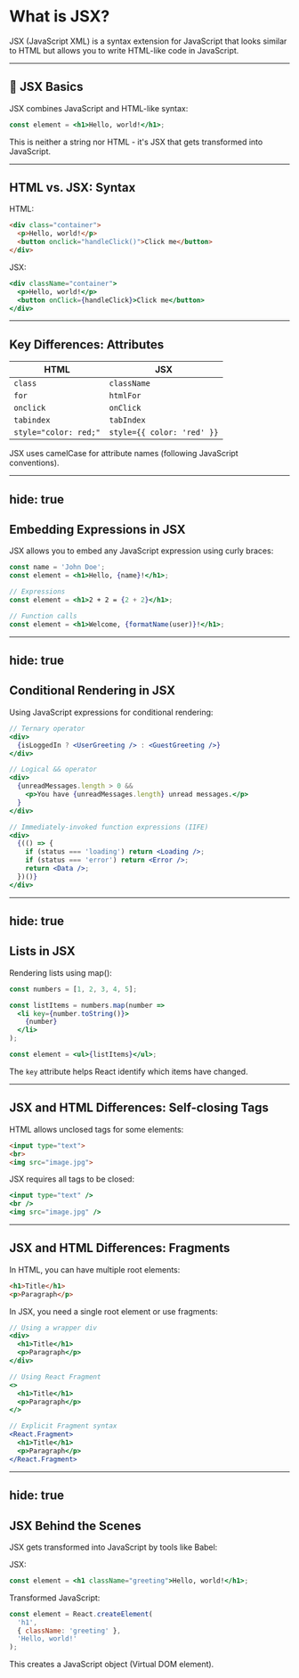 # What is JSX?

JSX (JavaScript XML) is a syntax extension for JavaScript that looks similar to HTML but allows you to write HTML-like code in JavaScript.

---

## 📝 JSX Basics

JSX combines JavaScript and HTML-like syntax:

```jsx
const element = <h1>Hello, world!</h1>;
```

This is neither a string nor HTML - it's JSX that gets transformed into JavaScript.

---

## HTML vs. JSX: Syntax

HTML:
```html
<div class="container">
  <p>Hello, world!</p>
  <button onclick="handleClick()">Click me</button>
</div>
```

JSX:
```jsx
<div className="container">
  <p>Hello, world!</p>
  <button onClick={handleClick}>Click me</button>
</div>
```

---

## Key Differences: Attributes

| HTML | JSX |
|------|-----|
| `class` | `className` |
| `for` | `htmlFor` |
| `onclick` | `onClick` |
| `tabindex` | `tabIndex` |
| `style="color: red;"` | `style={{ color: 'red' }}` |

JSX uses camelCase for attribute names (following JavaScript conventions).

---
hide: true
---

## Embedding Expressions in JSX

JSX allows you to embed any JavaScript expression using curly braces:

```jsx
const name = 'John Doe';
const element = <h1>Hello, {name}!</h1>;

// Expressions
const element = <h1>2 + 2 = {2 + 2}</h1>;

// Function calls
const element = <h1>Welcome, {formatName(user)}!</h1>;

```

---
hide: true
---
## Conditional Rendering in JSX

Using JavaScript expressions for conditional rendering:

```jsx
// Ternary operator
<div>
  {isLoggedIn ? <UserGreeting /> : <GuestGreeting />}
</div>

// Logical && operator
<div>
  {unreadMessages.length > 0 &&
    <p>You have {unreadMessages.length} unread messages.</p>
  }
</div>

// Immediately-invoked function expressions (IIFE)
<div>
  {(() => {
    if (status === 'loading') return <Loading />;
    if (status === 'error') return <Error />;
    return <Data />;
  })()}
</div>
```

---
hide: true
---

## Lists in JSX

Rendering lists using map():

```jsx
const numbers = [1, 2, 3, 4, 5];

const listItems = numbers.map(number => 
  <li key={number.toString()}>
    {number}
  </li>
);

const element = <ul>{listItems}</ul>;
```

The `key` attribute helps React identify which items have changed.

---

## JSX and HTML Differences: Self-closing Tags

HTML allows unclosed tags for some elements:
```html
<input type="text">
<br>
<img src="image.jpg">
```

JSX requires all tags to be closed:
```jsx
<input type="text" />
<br />
<img src="image.jpg" />
```

---

## JSX and HTML Differences: Fragments

In HTML, you can have multiple root elements:
```html
<h1>Title</h1>
<p>Paragraph</p>
```

In JSX, you need a single root element or use fragments:
```jsx
// Using a wrapper div
<div>
  <h1>Title</h1>
  <p>Paragraph</p>
</div>

// Using React Fragment
<>
  <h1>Title</h1>
  <p>Paragraph</p>
</>

// Explicit Fragment syntax
<React.Fragment>
  <h1>Title</h1>
  <p>Paragraph</p>
</React.Fragment>
```

---
hide: true
---
## JSX Behind the Scenes

JSX gets transformed into JavaScript by tools like Babel:
<!-- may cut it -->
JSX:
```jsx
const element = <h1 className="greeting">Hello, world!</h1>;
```

Transformed JavaScript:
```javascript
const element = React.createElement(
  'h1',
  { className: 'greeting' },
  'Hello, world!'
);
```

This creates a JavaScript object (Virtual DOM element).

<!--
may cut it
-->
